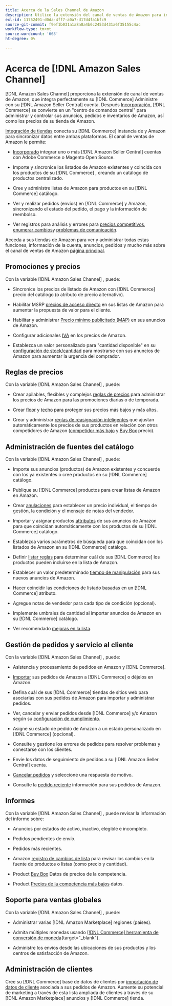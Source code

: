 ```yaml
---
title: Acerca de la Sales Channel de Amazon
description: Utilice la extensión del canal de ventas de Amazon para integrar perfectamente Adobe Commerce o Magento Open Source con su cuenta de Amazon Seller Central.
exl-id: 11752491-d0da-4ff7-a0a7-d17d4fa1bfc9
source-git-commit: f9ef1b031a1a8a8a4b6c2453d431a6f35155c4ac
workflow-type: tm+mt
source-wordcount: '663'
ht-degree: 0%

---
```


# Acerca de [!DNL Amazon Sales Channel]

[!DNL Amazon Sales Channel] proporciona la extensión de canal de ventas de Amazon, que integra perfectamente su [!DNL Commerce] Administre con su [!DNL Amazon Seller Central] cuenta. Después [Incorporación](./amazon-onboarding-home.md), [!DNL Commerce] se convierte en un &quot;centro de comandos central&quot; para administrar y controlar sus anuncios, pedidos e inventarios de Amazon, así como los precios de su tienda de Amazon.

[Integración de tiendas](./store-integration.md) conecta su [!DNL Commerce] instancia de y Amazon para sincronizar datos entre ambas plataformas. El canal de ventas de Amazon le permite:

- [Incorporado](./amazon-onboarding-home.md) integrar uno o más [!DNL Amazon Seller Central] cuentas con Adobe Commerce o Magento Open Source.

- Importe y sincronice los listados de Amazon existentes y coincida con los productos de su [!DNL Commerce] , creando un catálogo de productos centralizado.

- Cree y administre listas de Amazon para productos en su [!DNL Commerce] catálogo.

- Ver y realizar pedidos (envíos) en [!DNL Commerce] y Amazon, sincronizando el estado del pedido, el pago y la información de reembolso.

- Ver registros para análisis y errores para [precios competitivos](./competitive-price-analysis.md), [enumerar cambios](./listing-changes-log.md)y [problemas de comunicación](./communication-errors-log.md).

Acceda a sus tiendas de Amazon para ver y administrar todas estas funciones, información de la cuenta, anuncios, pedidos y mucho más sobre el canal de ventas de Amazon [página principal](./amazon-sales-channel-home.md).

## Promociones y precios

Con la variable [!DNL Amazon Sales Channel] , puede:

- Sincronice los precios de listado de Amazon con [!DNL Commerce] precio del catálogo (o atributo de precio alternativo).

- Habilitar MSRP [precios de acceso directo](./listing-price.md#configure-listing-price-settings) en sus listas de Amazon para aumentar la propuesta de valor para el cliente.

- Habilitar y administrar [Precio mínimo publicitado (MAP)](./listing-price.md#configure-listing-price-settings) en sus anuncios de Amazon.

- Configurar adicionales [IVA](./listing-price.md#configure-listing-price-settings) en los precios de Amazon.

- Establezca un valor personalizado para &quot;cantidad disponible&quot; en su [configuración de stock/cantidad](./stock-quantity.md#configure-stock--quantity-settings) para mostrarse con sus anuncios de Amazon para aumentar la urgencia del comprador.

## Reglas de precios

Con la variable [!DNL Amazon Sales Channel] , puede:

- Crear apilables, flexibles y complejos [reglas de precios](./pricing-products.md) para administrar los precios de Amazon para las promociones diarias o de temporada.

- Crear [floor](./floor-price.md) y [techo](./optional-ceiling-price.md) para proteger sus precios más bajos y más altos.

- Crear y administrar [reglas de reasignación inteligentes](./intelligent-repricing-rules.md) que ajustan automáticamente los precios de sus productos en relación con otros competidores de Amazon ([competidor más bajo](./lowest-competitor-pricing.md) y [Buy Box](./buy-box-competitor-pricing.md) precio).

## Administración de fuentes del catálogo

Con la variable [!DNL Amazon Sales Channel] , puede:

- Importe sus anuncios (productos) de Amazon existentes y concuerde con los ya existentes o cree productos en su [!DNL Commerce] catálogo.

- Publique su [!DNL Commerce] productos para crear listas de Amazon en Amazon.

- Crear [anulaciones](./creating-editing-overrides.md) para establecer un precio individual, el tiempo de gestión, la condición y el mensaje de notas del vendedor.

- Importar y asignar productos [attributes](./attributes-view.md) de sus anuncios de Amazon para que coincidan automáticamente con los productos de su [!DNL Commerce] catálogo.

- Establezca varios parámetros de búsqueda para que coincidan con los listados de Amazon en su [!DNL Commerce] catálogo.

- Definir [listar reglas](./listing-rules.md) para determinar cuál de sus [!DNL Commerce] los productos pueden incluirse en la lista de Amazon.

- Establecer un valor predeterminado [tiempo de manipulación](./product-listing-actions.md) para sus nuevos anuncios de Amazon.

- Hacer coincidir las condiciones de listado basadas en un [!DNL Commerce] atributo.

- Agregue notas de vendedor para cada tipo de condición (opcional).

- Implemente umbrales de cantidad al importar anuncios de Amazon en su [!DNL Commerce] catálogo.

- Ver recomendado [mejoras en la lista](./listing-improvements.md).

## Gestión de pedidos y servicio al cliente

Con la variable [!DNL Amazon Sales Channel] , puede:

- Asistencia y procesamiento de pedidos en Amazon y [!DNL Commerce].

- [Importar](./order-settings.md#configure-order-settings) sus pedidos de Amazon a [!DNL Commerce] o déjelos en Amazon.

- Defina cuál de sus [!DNL Commerce] tiendas de sitios web para asociarlas con sus pedidos de Amazon para importar y administrar pedidos.

- Ver, cancelar y enviar pedidos desde [!DNL Commerce] y/o Amazon según su [configuración de cumplimiento](./fulfilled-by.md).

- Asigne su estado de pedido de Amazon a un estado personalizado en [!DNL Commerce] (opcional).

- Consulte y gestione los errores de pedidos para resolver problemas y conectarse con los clientes.

- Envíe los datos de seguimiento de pedidos a su [!DNL Amazon Seller Central] cuenta.

- [Cancelar pedidos](./cancel-unshipped-order.md) y seleccione una respuesta de motivo.

- Consulte la [pedido reciente](./amazon-store-dashboard.md) información para sus pedidos de Amazon.

## Informes

Con la variable [!DNL Amazon Sales Channel] , puede revisar la información del informe sobre:

- Anuncios por estados de activo, inactivo, elegible e incompleto.

- Pedidos pendientes de envío.

- Pedidos más recientes.

- Amazon [registro de cambios de lista](./listing-changes-log.md) para revisar los cambios en la fuente de productos o listas (como precio y cantidad).

- Product [Buy Box](./buy-box-competitor-pricing.md) Datos de precios de la competencia.

- Product [Precios de la competencia más bajos](./lowest-competitor-pricing.md) datos.

## Soporte para ventas globales

Con la variable [!DNL Amazon Sales Channel] , puede:

- Administrar varias [!DNL Amazon Marketplace] regiones (países).

- Admita múltiples monedas usando [[!DNL Commerce] herramienta de conversión de moneda](https://docs.magento.com/user-guide/stores/currency-configuration.html){target="_blank"}.

- Administre los envíos desde las ubicaciones de sus productos y los centros de satisfacción de Amazon.

## Administración de clientes

Cree su [!DNL Commerce] base de datos de clientes por [importación de datos de cliente](./order-settings.md#configure-order-settings) asociada a sus pedidos de Amazon. Aumente su potencial de marketing a través de esta lista ampliada de clientes a través de su [!DNL Amazon Marketplace] anuncios y [!DNL Commerce] tienda.

